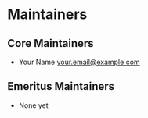 # Maintainers

## Core Maintainers

- Your Name <your.email@example.com>

## Emeritus Maintainers

- None yet 